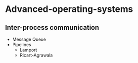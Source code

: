 # Advanced-operating-systems

## Inter-process communication 
- Message Queue
- Pipelines
  - Lamport
  - Ricart-Agrawala
